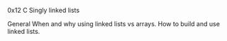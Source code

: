 0x12 C Singly linked lists

General
When and why using linked lists vs arrays.
How to build and use linked lists.


